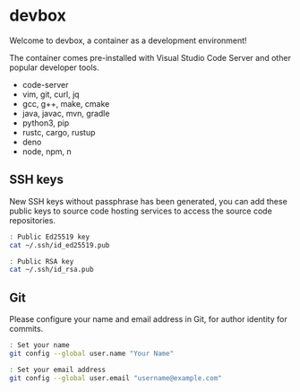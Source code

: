 # devbox

Welcome to devbox, a container as a development environment!

The container comes pre-installed with Visual Studio Code Server and other popular developer tools.

- code-server
- vim, git, curl, jq
- gcc, g++, make, cmake
- java, javac, mvn, gradle
- python3, pip
- rustc, cargo, rustup
- deno
- node, npm, n

## SSH keys

New SSH keys without passphrase has been generated, you can add these public keys to source code hosting services to access the source code repositories.

```sh
: Public Ed25519 key
cat ~/.ssh/id_ed25519.pub
```

```sh
: Public RSA key
cat ~/.ssh/id_rsa.pub
```

## Git

Please configure your name and email address in Git, for author identity for commits.

```sh
: Set your name
git config --global user.name "Your Name"
```

```sh
: Set your email address
git config --global user.email "username@example.com"
```
